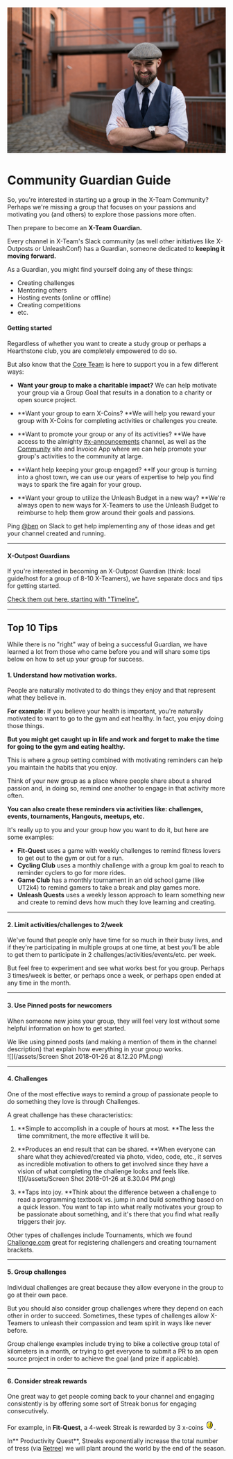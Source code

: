 # ![](/assets/33900983925_f8ca7ff276_o.jpg)

# Community Guardian Guide

So, you're interested in starting up a group in the X-Team Community? Perhaps we're missing a group that focuses on your passions and motivating you \(and others\) to explore those passions more often.

Then prepare to become an **X-Team Guardian.**

Every channel in X-Team's Slack community \(as well other initiatives like X-Outposts or UnleashConf\) has a Guardian, someone dedicated to **keeping it moving forward.**

As a Guardian, you might find yourself doing any of these things:

* Creating challenges
* Mentoring others
* Hosting events \(online or offline\)
* Creating competitions
* etc.

#### Getting started

Regardless of whether you want to create a study group or perhaps a Hearthstone club, you are completely empowered to do so.

But also know that the [Core Team](/technicalities.md#coreteam) is here to support you in a few different ways:

* **Want your group to make a charitable impact?** We can help motivate your group via a Group Goal that results in a donation to a charity or open source project.
* **Want your group to earn X-Coins? **We will help you reward your group with X-Coins for completing activities or challenges you create.

* **Want to promote your group or any of its activities? **We have access to the almighty [\#x-announcements](https://x-team.slack.com/messages/C0257R0RV/) channel, as well as the [Community](http://community.x-team.com) site and Invoice App where we can help promote your group's activities to the community at large.

* **Want help keeping your group engaged? **If your group is turning into a ghost town, we can use our years of expertise to help you find ways to spark the fire again for your group.

* **Want your group to utilize the Unleash Budget in a new way? **We're always open to new ways for X-Teamers to use the Unleash Budget to reimburse to help them grow around their goals and passions.

Ping [@ben](https://x-team.slack.com/messages/D23Q0MCQ6) on Slack to get help implementing any of those ideas and get your channel created and running.

---

#### X-Outpost Guardians

If you're interested in becoming an X-Outpost Guardian \(think: local guide/host for a group of 8-10 X-Teamers\), we have separate docs and tips for getting started.

[Check them out here, starting with "Timeline".](https://drive.google.com/drive/folders/0Bxk0c3Dj9ZSsUDVNSXVzOTc4c0E)

---

## Top 10 Tips

While there is no "right" way of being a successful Guardian, we have learned a lot from those who came before you and will share some tips below on how to set up your group for success.

#### 1. **Understand how motivation works.**

People are naturally motivated to do things they enjoy and that represent what they believe in.

**For example:** If you believe your health is important, you're naturally motivated to want to go to the gym and eat healthy. In fact, you enjoy doing those things.

**But you might get caught up in life and work and forget to make the time for going to the gym and eating healthy.**

This is where a group setting combined with motivating reminders can help you maintain the habits that you enjoy.

Think of your new group as a place where people share about a shared passion and, in doing so, remind one another to engage in that activity more often.

**You can also create these reminders via activities like: challenges, events, tournaments, Hangouts, meetups, etc.**

It's really up to you and your group how you want to do it, but here are some examples:

* **Fit-Quest** uses a game with weekly challenges to remind fitness lovers to get out to the gym or out for a run.
* **Cycling Club** uses a monthly challenge with a group km goal to reach to reminder cyclers to go for more rides.
* **Game Club** has a monthly tournament in an old school game \(like UT2k4\) to remind gamers to take a break and play games more.
* **Unleash Quests** uses a weekly lesson approach to learn something new and create to remind devs how much they love learning and creating.

---

#### 2. Limit activities/challenges to 2/week

We've found that people only have time for so much in their busy lives, and if they're participating in multiple groups at one time, at best you'll be able to get them to participate in 2 challenges/activities/events/etc. per week.

But feel free to experiment and see what works best for you group. Perhaps 3 times/week is better, or perhaps once a week, or perhaps open ended at any time in the month.

---

#### 3. Use Pinned posts for newcomers

When someone new joins your group, they will feel very lost without some helpful information on how to get started.

We like using pinned posts \(and making a mention of them in the channel description\) that explain how everything in your group works.  
![](/assets/Screen Shot 2018-01-26 at 8.12.20 PM.png)

---

#### 4. Challenges

One of the most effective ways to remind a group of passionate people to do something they love is through Challenges.

A great challenge has these characteristics:

1. **Simple to accomplish in a couple of hours at most. **The less the time commitment, the more effective it will be.

2. **Produces an end result that can be shared. **When everyone can share what they achieved/created via photo, video, code, etc., it serves as incredible motivation to others to get involved since they have a vision of what completing the challenge looks and feels like.  
   ![](/assets/Screen Shot 2018-01-26 at 8.30.04 PM.png)

3. **Taps into joy. **Think about the difference between a challenge to read a programming textbook vs. jump in and build something based on a quick lesson. You want to tap into what really motivates your group to be passionate about something, and it's there that you find what really triggers their joy.

Other types of challenges include Tournaments, which we found [Challonge.com](http://challonge.com) great for registering challengers and creating tournament brackets.

---

#### 5. Group challenges

Individual challenges are great because they allow everyone in the group to go at their own pace.

But you should also consider group challenges where they depend on each other in order to succeed. Sometimes, these types of challenges allow X-Teamers to unleash their compassion and team spirit in ways like never before.

Group challenge examples include trying to bike a collective group total of kilometers in a month, or trying to get everyone to submit a PR to an open source project in order to achieve the goal \(and prize if applicable\).

---

#### 6. Consider streak rewards

One great way to get people coming back to your channel and engaging consistently is by offering some sort of Streak bonus for engaging consecutively.

For example, in **Fit-Quest**, a 4-week Streak is rewarded by 3 x-coins ![](/assets/coin.png).

In** Productivity Quest**, Streaks exponentially increase the total number of tress \(via [Retree](http://retree.com)\) we will plant around the world by the end of the season.

